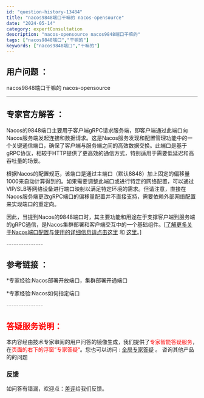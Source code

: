 ```yaml
---
id: "question-history-13484"
title: "nacos9848端口干嘛的 nacos-opensource"
date: "2024-05-14"
category: expertConsultation
description: "nacos-opensource nacos9848端口干嘛的"
tags: ["nacos9848端口","干嘛的"]
keywords: ["nacos9848端口","干嘛的"]
---
```


## 用户问题 ： 
 nacos9848端口干嘛的 nacos-opensource 

---------------
## 专家官方解答 ：

Nacos的9848端口主要用于客户端gRPC请求服务端，即客户端通过此端口向Nacos服务端发起连接和数据请求。这是Nacos服务发现和配置管理功能中的一个关键通信端口，确保了客户端与服务端之间的高效数据交换。此端口是基于gRPC协议，相较于HTTP提供了更高效的通信方式，特别适用于需要低延迟和高吞吐量的场景。

根据Nacos的配置规范，该端口是通过主端口（默认8848）加上固定的偏移量1000来自动计算得到的。如果需要调整此端口或进行特定的网络配置，可以通过VIP/SLB等网络设备进行端口映射以满足特定环境的需求。但请注意，直接在Nacos服务端更改gRPC端口的偏移量配置并不直接支持，需要依赖外部网络配置来实现端口的重定向。

因此，当提到Nacos的9848端口时，其主要功能和用途在于支撑客户端到服务端的gRPC通信，是Nacos集群部署和客户端交互中的一个基础组件。[[了解更多关于Nacos端口配置与使用的详细信息请点击这里](https://nacos.io/docs/latest/guide/admin/cluster-mode-quick-start/) 和 [这里](https://nacos.io/docs/latest/upgrading/200-compatibility/)。]


<font color="#949494">---------------</font> 


## 参考链接 ：

*专家经验:Nacos部署开放端口，集群部署开通端口 
 
 *专家经验:Nacos如何指定端口 


 <font color="#949494">---------------</font> 
 


## <font color="#FF0000">答疑服务说明：</font> 

本内容经由技术专家审阅的用户问答的镜像生成，我们提供了<font color="#FF0000">专家智能答疑服务</font>，在<font color="#FF0000">页面的右下的浮窗”专家答疑“</font>。您也可以访问 : [全局专家答疑](https://opensource.alibaba.com/chatBot) 。 咨询其他产品的的问题

### 反馈
如问答有错漏，欢迎点：[差评](https://ai.nacos.io/user/feedbackByEnhancerGradePOJOID?enhancerGradePOJOId=13497)给我们反馈。
